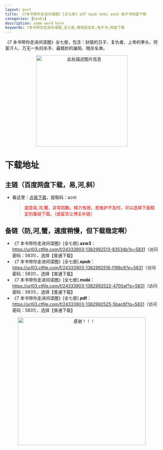 ```yaml
---
layout: post
title: 《7本书带你走进间谍圈》[全七册] pdf epub mobi azw3 电子书网盘下载
categories: [books]
description: some word here
keywords: 7本书带你走进间谍圈,全七册,精校版全本,电子书,网盘下载
---
```


《7 本书带你走进间谍圈》全七册，包含：豺狼的日子、复仇者、上帝的拳头、阿富汗人、万无一失的杀手、最精妙的骗局、暗杀名单。

<div align="center"><img src="https://qweree.cn/wp-content/uploads/2024/10/jian-die-juan-xie-lie-tuya.jpg" alt="此处描述图片信息" width="300px" height="auto"></div>

# 下载地址

## 主链（百度网盘下载，易,河,斜）

- 看这里：[点我下载](https://pan.baidu.com/s/1iMXUbSbtZQZjDcqDmnWUyw?pwd=acnt)，提取码：acnt

  > <p style="color:red" >度盘易,河,蟹，非常抱歉。精力有限，若维护不及时，可以选择下面稳定的备链下载。（或留言让博主补链）</p>

## 备链（防,河,蟹，速度稍慢，但下载稳定啊）

- 《7 本书带你走进间谍圈》[全七册].**azw3**：<https://url03.ctfile.com/f/24333903-1382992513-83534b?p=5831>（访问密码：5831），选择【普通下载】
- 《7 本书带你走进间谍圈》[全七册].**epub**：<https://url03.ctfile.com/f/24333903-1382992516-f188c8?p=5831>（访问密码：5831），选择【普通下载】
- 《7 本书带你走进间谍圈》[全七册].**mobi**：<https://url03.ctfile.com/f/24333903-1382992522-4700af?p=5831>（访问密码：5831），选择【普通下载】
- 《7 本书带你走进间谍圈》[全七册].**pdf**：<https://url03.ctfile.com/f/24333903-1382992525-5bac6f?p=5831>（访问密码：5831），选择【普通下载】

<div align="center"><img src="https://pic.imgdb.cn/item/6707df6bd29ded1a8ce37031.gif" alt="感谢！！！" width="420px" height="auto"/></div>
